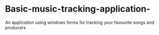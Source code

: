 # Basic-music-tracking-application-
An application using windows forms for tracking your favourite songs and producers
